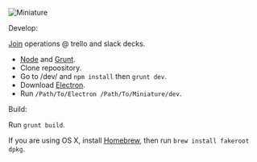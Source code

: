 ![Miniature](https://i.imgur.com/XfS2iRr.png)

Develop:

[Join](mailto:doreminiature@gmail.com?subject=Joining%20Miniature%20development&body=Applying%20for%20trello%20and%20slack%20invitations.) operations @ trello and slack decks.

* [Node](https://nodejs.org) and [Grunt](http://gruntjs.com).
* Clone repoository.
* Go to /dev/ and `npm install` then `grunt dev`.
* Download [Electron](https://github.com/electron/electron/releases).
* Run `/Path/To/Electron /Path/To/Miniature/dev`.

Build:

Run `grunt build`.

If you are using OS X, install [Homebrew](http://brew.sh), then run `brew install fakeroot dpkg`.
